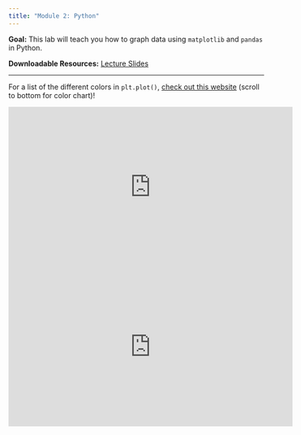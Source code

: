 ```yaml
---
title: "Module 2: Python"
---
```


**Goal:** This lab will teach you how to graph data using `matplotlib` and `pandas` in Python.

**Downloadable Resources:** <a href="{{ site.baseurl }}/files/python_week2.pdf" target="_blank">Lecture Slides</a>

<hr/>

For a list of the different colors in `plt.plot()`, <a href="https://matplotlib.org/3.3.2/tutorials/colors/colors.html" target="_blank">check out this website</a> (scroll to bottom for color chart)!

<iframe width="560" height="315" src="https://www.youtube.com/embed/8kGHbtCx-9Q" frameborder="0" allow="accelerometer; autoplay; clipboard-write; encrypted-media; gyroscope; picture-in-picture" allowfullscreen></iframe>

<iframe width="560" height="315" src="https://www.youtube.com/embed/qJq0v-p_yQ0" frameborder="0" allow="accelerometer; autoplay; clipboard-write; encrypted-media; gyroscope; picture-in-picture" allowfullscreen></iframe>
